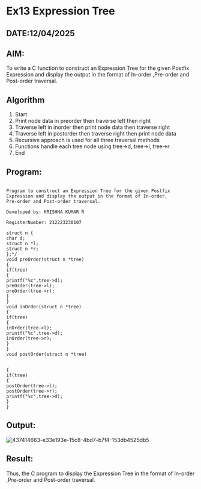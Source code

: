 # Ex13 Expression Tree
## DATE:12/04/2025
## AIM:
To write a C function to construct an Expression Tree for the given Postfix Expression and display the output in the format of In-order ,Pre-order and Post-order traversal.

## Algorithm
1. Start 
2. Print node data in preorder then traverse left then right 
3. Traverse left in inorder then print node data then traverse right 
4. Traverse left in postorder then traverse right then print node data 
5. Recursive approach is used for all three traversal methods 
6. Functions handle each tree node using tree->d, tree->l, tree->r 
7. End  

## Program:
```

Program to construct an Expression Tree for the given Postfix Expression and display the output in the format of In-order,
Pre-order and Post-order traversal.

Developed by: KRISHNA KUMAR R

RegisterNumber: 212223230107
```
```
struct n { 
char d; 
struct n *l; 
struct n *r; 
};*/ 
void preOrder(struct n *tree) 
{ 
if(tree) 
{ 
printf("%c",tree->d); 
preOrder(tree->l); 
preOrder(tree->r); 
} 
} 
void inOrder(struct n *tree) 
{ 
if(tree) 
{ 
inOrder(tree->l); 
printf("%c",tree->d); 
inOrder(tree->r); 
} 
} 
void postOrder(struct n *tree) 
  
  
{ 
if(tree) 
{ 
postOrder(tree->l); 
postOrder(tree->r); 
printf("%c",tree->d); 
} 
} 
```

## Output:

![437414663-e33e193e-15c8-4bd7-b7f4-153db4525db5](https://github.com/user-attachments/assets/d7a9b330-90b7-40f0-b44d-afa851762bd0)


## Result:

Thus, the C program to display the Expression Tree in the format of In-order ,Pre-order and Post-order traversal.
